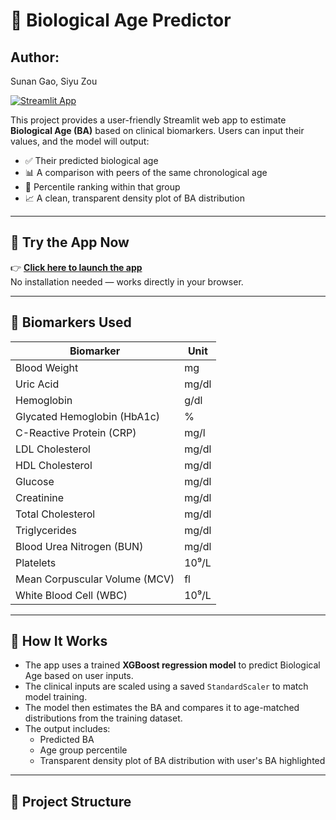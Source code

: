 # 🧬 Biological Age Predictor

## Author:
Sunan Gao, Siyu Zou

[![Streamlit App](https://img.shields.io/badge/Launch%20App-Streamlit-brightgreen)](https://ba-calculator.streamlit.app/)

This project provides a user-friendly Streamlit web app to estimate **Biological Age (BA)** based on clinical biomarkers. Users can input their values, and the model will output:

- ✅ Their predicted biological age
- 📊 A comparison with peers of the same chronological age
- 🎯 Percentile ranking within that group
- 📈 A clean, transparent density plot of BA distribution

---

## 🔗 Try the App Now

👉 **[Click here to launch the app](https://ba-calculator.streamlit.app/)**  
No installation needed — works directly in your browser.

---

## 🧪 Biomarkers Used

| Biomarker                  | Unit                |
|---------------------------|---------------------|
| Blood Weight              | mg                  |
| Uric Acid                 | mg/dl               |
| Hemoglobin                | g/dl                |
| Glycated Hemoglobin (HbA1c) | %                 |
| C-Reactive Protein (CRP)  | mg/l                |
| LDL Cholesterol           | mg/dl               |
| HDL Cholesterol           | mg/dl               |
| Glucose                   | mg/dl               |
| Creatinine                | mg/dl               |
| Total Cholesterol         | mg/dl               |
| Triglycerides             | mg/dl               |
| Blood Urea Nitrogen (BUN)| mg/dl               |
| Platelets                 | 10⁹/L               |
| Mean Corpuscular Volume (MCV) | fl             |
| White Blood Cell (WBC)    | 10⁹/L               |

---

## 🧠 How It Works

- The app uses a trained **XGBoost regression model** to predict Biological Age based on user inputs.
- The clinical inputs are scaled using a saved `StandardScaler` to match model training.
- The model then estimates the BA and compares it to age-matched distributions from the training dataset.
- The output includes:
  - Predicted BA
  - Age group percentile
  - Transparent density plot of BA distribution with user's BA highlighted

---

## 📁 Project Structure

